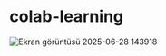 # colab-learning
![Ekran görüntüsü 2025-06-28 143918](https://github.com/user-attachments/assets/ddba60ef-cd83-4ac1-9f51-b3050ec33dc6)
